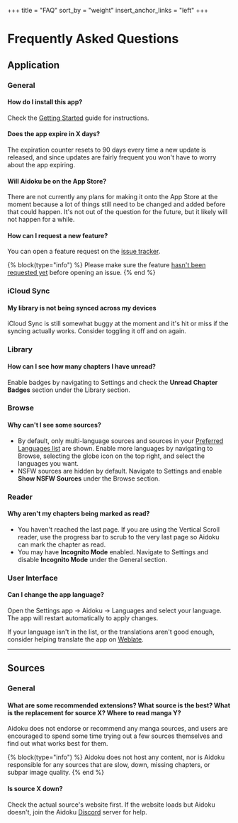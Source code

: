 +++
title = "FAQ"
sort_by = "weight"
insert_anchor_links = "left"
+++
# Frequently Asked Questions

## Application
### General
#### How do I install this app?
Check the [Getting Started](/help/guides/getting-started) guide for instructions.

#### Does the app expire in X days?
The expiration counter resets to 90 days every time a new update is released, and since updates are fairly frequent you won't have to worry about the app expiring.

#### Will Aidoku be on the App Store?
There are not currently any plans for making it onto the App Store at the moment because a lot of things still need to be changed and added before that could happen. It's not out of the question for the future, but it likely will not happen for a while.

#### How can I request a new feature?
You can open a feature request on the [issue tracker](https://github.com/Aidoku/Aidoku/issues).

{% block(type="info") %}
Please make sure the feature [hasn't been requested yet](https://github.com/Aidoku/Aidoku/issues?q=is%3Aopen+is%3Aissue+label%3Aenhancement) before opening an issue.
{% end %}

### iCloud Sync
#### My library is not being synced across my devices
iCloud Sync is still somewhat buggy at the moment and it's hit or miss if the syncing actually works. Consider toggling it off and on again.

### Library
#### How can I see how many chapters I have unread?
Enable badges by navigating to Settings and check the **Unread Chapter Badges** section under the Library section.

### Browse
#### Why can't I see some sources?
- By default, only multi-language sources and sources in your [Preferred Languages list](https://osxdaily.com/2021/07/01/set-preferred-language-change-region-iphone-ipad/#:~:text=Head%20over%20to%20%E2%80%9CSettings%E2%80%9D%20from,default%20language%20for%20your%20iPhone.) are shown. Enable more languages by navigating to Browse, selecting the globe icon on the top right, and select the languages you want.
- NSFW sources are hidden by default. Navigate to Settings and enable **Show NSFW Sources** under the Browse section.

### Reader
#### Why aren't my chapters being marked as read?
- You haven't reached the last page. If you are using the Vertical Scroll reader, use the progress bar to scrub to the very last page so Aidoku can mark the chapter as read.
- You may have **Incognito Mode** enabled. Navigate to Settings and disable **Incognito Mode** under the General section.

### User Interface
#### Can I change the app language?
Open the Settings app → Aidoku → Languages and select your language. The app will restart automatically to apply changes.

If your language isn't in the list, or the translations aren't good enough, consider helping translate the app on [Weblate](https://hosted.weblate.org/engage/aidoku/).

---

## Sources
### General
#### What are some recommended extensions? What source is the best? What is the replacement for source X? Where to read manga Y?
Aidoku does not endorse or recommend any manga sources, and users are encouraged to spend some time trying out a few sources themselves and find out what works best for them. 

{% block(type="info") %}
Aidoku does not host any content, nor is Aidoku responsible for any sources that are slow, down, missing chapters, or subpar image quality.
{% end %}

#### Is source X down?
Check the actual source's website first. If the website loads but Aidoku doesn't, join the Aidoku [Discord](https://discord.com/invite/9U8cC5Zk3s) server for help.
